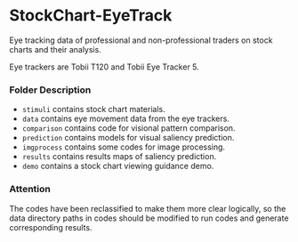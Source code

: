 # StockChart-EyeTrack
Eye tracking data of professional and non-professional traders on stock charts and their analysis.

Eye trackers are Tobii T120 and Tobii Eye Tracker 5.

### Folder Description
- `stimuli` contains stock chart materials.
- `data` contains eye movement data from the eye trackers.
- `comparison` contains code for visional pattern comparison.
- `prediction` contains models for visual saliency prediction.
- `imgprocess` contains some codes for image processing.
- `results` contains results maps of saliency prediction.
- `demo` contains a stock chart viewing guidance demo.

### Attention
The codes have been reclassified to make them more clear logically, so the data directory paths in codes should be modified to run codes and generate corresponding results.
